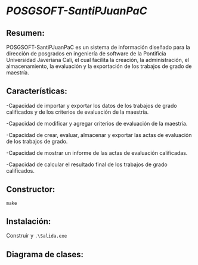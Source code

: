 # **_POSGSOFT-SantiPJuanPaC_**

Resumen:
--------

POSGSOFT-SantiPJuanPaC es un sistema de información diseñado para la dirección de posgrados en ingeniería de software de la Pontificia Universidad Javeriana Cali, el cual facilita la creación, la administración, el almacenamiento, la evaluación y la exportación de los trabajos de grado de maestría.

Características:
----------------

-Capacidad de importar y exportar los datos de los trabajos de grado calificados y de los criterios de evaluación de la maestría.

-Capacidad de modificar y agregar criterios de evaluación de la maestría.

-Capacidad de crear, evaluar, almacenar y exportar las actas de evaluación de los trabajos de grado.

-Capacidad de mostrar un informe de las actas de evaluación calificadas.

-Capacidad de calcular el resultado final de los trabajos de grado calificados.

Constructor:
------------

`make`

Instalación:
------------

Construir y `.\Salida.exe`

Diagrama de clases:
-------------------

